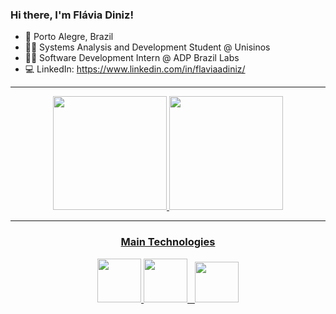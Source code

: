 ### Hi there, I'm Flávia Diniz!

- 📍 Porto Alegre, Brazil
- 👩‍🎓 Systems Analysis and Development Student @ Unisinos
- 👩‍💻 Software Development Intern @ ADP Brazil Labs
- 💻 LinkedIn: https://www.linkedin.com/in/flaviaadiniz/

<hr>

<div align="center">
<a href="github.com/flaviaadiniz">
<img height="182em" src="https://github-readme-stats.vercel.app/api?username=flaviaadiniz&show_icons=true&theme=radical"/>
<img height="182em" src="https://github-readme-stats.vercel.app/api/top-langs/?username=flaviaadiniz&layout=compact&theme=radical"/>
</div>

<hr>

<div align="center">
  
### Main Technologies
<img height="70px" width="70px" src="https://cdn.jsdelivr.net/gh/devicons/devicon/icons/java/java-original-wordmark.svg" />  
<img height="70px" width="70px" src="https://cdn.jsdelivr.net/gh/devicons/devicon/icons/spring/spring-original-wordmark.svg" />  &nbsp
<img height="65px" width="70px" src="https://cdn.jsdelivr.net/gh/devicons/devicon/icons/postgresql/postgresql-plain-wordmark.svg"/>

</div>

